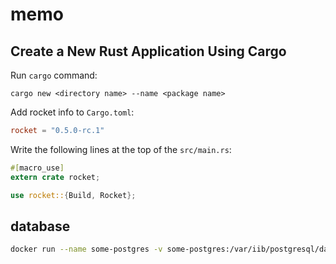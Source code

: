 # memo


## Create a New Rust Application Using Cargo

Run `cargo` command:

```
cargo new <directory name> --name <package name>
```

Add rocket info to `Cargo.toml`:

```toml
rocket = "0.5.0-rc.1"
```

Write the following lines at the top of the `src/main.rs`:

```rust
#[macro_use]
extern crate rocket;

use rocket::{Build, Rocket};
```

## database

```sh
docker run --name some-postgres -v some-postgres:/var/iib/postgresql/data -e POSTGRES_PASSWORD=mysecretpassword -p 127.0.0.1:5432:5432 -d postgres 
```
